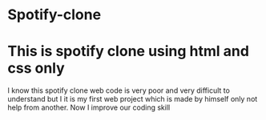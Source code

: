 # Spotify-clone
# This is spotify clone using html and css only
I know this spotify clone web code is very poor and very difficult to understand but I it is my first web project which is made by himself only not help from another.
Now I improve our coding skill 
